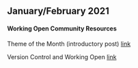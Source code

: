 ## January/February 2021

#### Working Open Community Resources

Theme of the Month (introductory post)  [link](https://publish.illinois.edu/bradly-alicea/2021/02/10/theme-of-the-month-working-open/)

Version Control and Working Open  [link](https://publish.illinois.edu/bradly-alicea/2021/02/22/version-control-and-working-open/)
